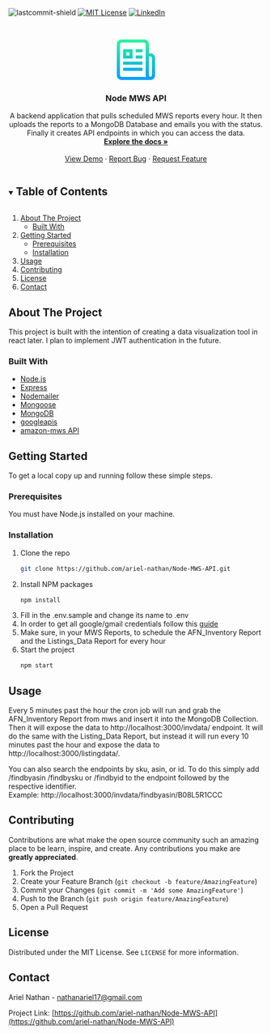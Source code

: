<!--
*** Thanks for checking out the Best-README-Template. If you have a suggestion
*** that would make this better, please fork the repo and create a pull request
*** or simply open an issue with the tag "enhancement".
*** Thanks again! Now go create something AMAZING! :D
***
***
***
*** To avoid retyping too much info. Do a search and replace for the following:
*** ariel-nathan, Node-MWS-API, twitter_handle, nathanariel17@gmail.com, Node MWS API, A backend application that pulls scheduled MWS reports every hour. It then uploads the reports to a MongoDB Database and emails you with the status. Finally it creates API endpoints in which you can access the data.
-->

<!-- PROJECT SHIELDS -->
<!--
*** I'm using markdown "reference style" links for readability.
*** Reference links are enclosed in brackets [ ] instead of parentheses ( ).
*** See the bottom of this document for the declaration of the reference variables
*** for contributors-url, forks-url, etc. This is an optional, concise syntax you may use.
*** https://www.markdownguide.org/basic-syntax/#reference-style-links
-->

![lastcommit-shield]
[![MIT License][license-shield]][license-url]
[![LinkedIn][linkedin-shield]][linkedin-url]

<!-- PROJECT LOGO -->
<br />
<p align="center">
  <a href="https://github.com/ariel-nathan/Node-MWS-API">
    <img src="images/logo.png" alt="Logo" width="80" height="80">
  </a>

  <h3 align="center">Node MWS API</h3>

  <p align="center">
    A backend application that pulls scheduled MWS reports every hour. It then uploads the reports to a MongoDB Database and emails you with the status. Finally it creates API endpoints in which you can access the data.
    <br />
    <a href="https://github.com/ariel-nathan/Node-MWS-API"><strong>Explore the docs »</strong></a>
    <br />
    <br />
    <a href="https://github.com/ariel-nathan/Node-MWS-API">View Demo</a>
    ·
    <a href="https://github.com/ariel-nathan/Node-MWS-API/issues">Report Bug</a>
    ·
    <a href="https://github.com/ariel-nathan/Node-MWS-API/issues">Request Feature</a>
  </p>
</p>

<!-- TABLE OF CONTENTS -->
<details open="open">
  <summary><h2 style="display: inline-block">Table of Contents</h2></summary>
  <ol>
    <li>
      <a href="#about-the-project">About The Project</a>
      <ul>
        <li><a href="#built-with">Built With</a></li>
      </ul>
    </li>
    <li>
      <a href="#getting-started">Getting Started</a>
      <ul>
        <li><a href="#prerequisites">Prerequisites</a></li>
        <li><a href="#installation">Installation</a></li>
      </ul>
    </li>
    <li><a href="#usage">Usage</a></li>
    <li><a href="#contributing">Contributing</a></li>
    <li><a href="#license">License</a></li>
    <li><a href="#contact">Contact</a></li>
  </ol>
</details>

<!-- ABOUT THE PROJECT -->

## About The Project

This project is built with the intention of creating a data visualization tool in react later. I plan to implement JWT authentication in the future.

### Built With

- [Node.js]()
- [Express]()
- [Nodemailer]()
- [Mongoose]()
- [MongoDB]()
- [googleapis]()
- [amazon-mws API]()

<!-- GETTING STARTED -->

## Getting Started

To get a local copy up and running follow these simple steps.

### Prerequisites

You must have Node.js installed on your machine.

### Installation

1. Clone the repo
   ```sh
   git clone https://github.com/ariel-nathan/Node-MWS-API.git
   ```
2. Install NPM packages
   ```sh
   npm install
   ```
3. Fill in the .env.sample and change its name to .env
4. In order to get all google/gmail credentials follow this [guide](https://www.youtube.com/watch?v=-rcRf7yswfM&t=840s)
5. Make sure, in your MWS Reports, to schedule the AFN_Inventory Report and the Listings_Data Report for every hour
6. Start the project
   ```sh
   npm start
   ```

<!-- USAGE EXAMPLES -->

## Usage

Every 5 minutes past the hour the cron job will run and grab the AFN_Inventory Report from mws and insert it into the MongoDB Collection. Then it will expose the data to http://localhost:3000/invdata/ endpoint. It will do the same with the Listing_Data Report, but instead it will run every 10 minutes past the hour and expose the data to http://localhost:3000/listingdata/.

You can also search the endpoints by sku, asin, or id. To do this simply add /findbyasin /findbysku or /findbyid to the endpoint followed by the respective identifier. </br> Example: http://localhost:3000/invdata/findbyasin/B08L5R1CCC

<!-- CONTRIBUTING -->

## Contributing

Contributions are what make the open source community such an amazing place to be learn, inspire, and create. Any contributions you make are **greatly appreciated**.

1. Fork the Project
2. Create your Feature Branch (`git checkout -b feature/AmazingFeature`)
3. Commit your Changes (`git commit -m 'Add some AmazingFeature'`)
4. Push to the Branch (`git push origin feature/AmazingFeature`)
5. Open a Pull Request

<!-- LICENSE -->

## License

Distributed under the MIT License. See `LICENSE` for more information.

<!-- CONTACT -->

## Contact

Ariel Nathan - nathanariel17@gmail.com

Project Link: [https://github.com/ariel-nathan/Node-MWS-API](https://github.com/ariel-nathan/Node-MWS-API)

<!-- MARKDOWN LINKS & IMAGES -->
<!-- https://www.markdownguide.org/basic-syntax/#reference-style-links -->

[lastcommit-shield]: https://img.shields.io/github/last-commit/ariel-nathan/Node-MWS-API/main?style=flat-square
[license-shield]: https://img.shields.io/github/license/ariel-nathan/Node-MWS-API?style=flat-square
[license-url]: https://github.com/ariel-nathan/Node-MWS-API/blob/master/LICENSE.txt
[linkedin-shield]: https://img.shields.io/badge/-LinkedIn-black.svg?style=flat-square&logo=linkedin&colorB=555
[linkedin-url]: https://linkedin.com/in/ariel-nathan

